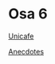 # Osa 6

[Unicafe](https://github.com/amalia53/Fullstack/tree/main/part6/unicafe-redux)
  
[Anecdotes](https://github.com/amalia53/Fullstack/tree/main/part6/redux-anecdotes)
